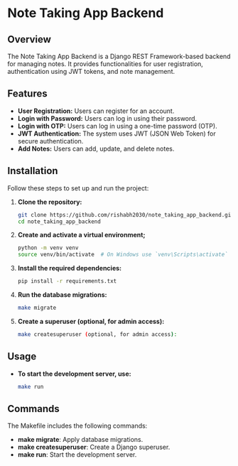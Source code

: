 # Note Taking App Backend

## Overview

The Note Taking App Backend is a Django REST Framework-based backend for managing notes. It provides functionalities for user registration, authentication using JWT tokens, and note management.

## Features

- **User Registration:** Users can register for an account.
- **Login with Password:** Users can log in using their password.
- **Login with OTP:** Users can log in using a one-time password (OTP).
- **JWT Authentication:** The system uses JWT (JSON Web Token) for secure authentication.
- **Add Notes:** Users can add, update, and delete notes.

## Installation

Follow these steps to set up and run the project:

1. **Clone the repository:**
   ```bash
   git clone https://github.com/rishabh2030/note_taking_app_backend.git
   cd note_taking_app_backend
2. **Create and activate a virtual environment;**
    ```bash
    python -m venv venv
    source venv/bin/activate  # On Windows use `venv\Scripts\activate`
3. **Install the required dependencies:**
    ```bash
    pip install -r requirements.txt
4. **Run the database migrations:**
    ```bash
    make migrate
5. **Create a superuser (optional, for admin access):**
    ```bash
    make createsuperuser (optional, for admin access):
    ```
## Usage
- **To start the development server, use:**
     ```bash
    make run
    ```
## Commands
The Makefile includes the following commands:

- **make migrate**: Apply database migrations.
- **make createsuperuser**: Create a Django superuser.
- **make run**: Start the development server.
